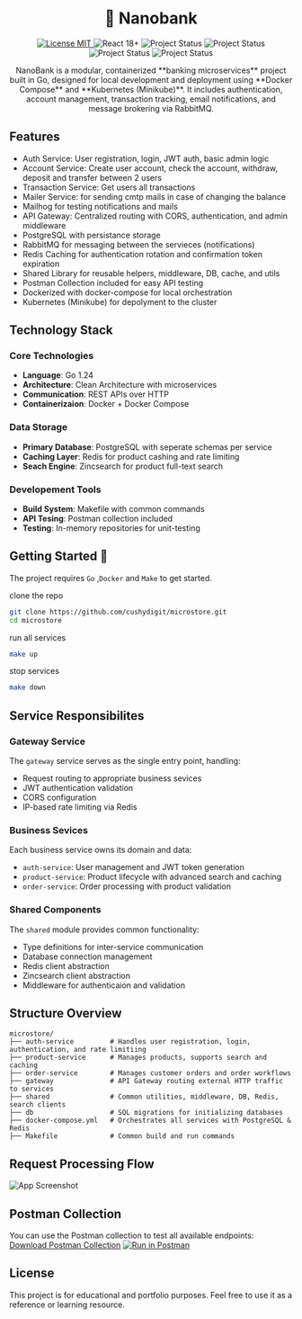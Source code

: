 <h1 align="center">
    🏬 Nanobank 
</h1>
<p align="center">
  <a href="https://github.com/cushydigit/microstore/LICENSE">
    <img src="https://img.shields.io/badge/license-MIT-green.svg" alt="License MIT">
  </a>
  <img src="https://img.shields.io/badge/Go-1.24-blue.svg" alt="React 18+">
  <img src="https://img.shields.io/badge/Build-Passing-brightgreen.svg" alt="Project Status">
  <img src="https://img.shields.io/badge/Docker-Enabled-blue.svg" alt="Project Status">
  <img src="https://img.shields.io/badge/Build-Passing-brightgreen.svg" alt="Project Status">
  <img src="https://img.shields.io/badge/PostgreSQL-Supported-blue.svg" alt="Project Status">
</p>
<p align="center">
NanoBank is a modular, containerized **banking microservices** project built in Go, designed for local development and deployment using **Docker Compose** and **Kubernetes (Minikube)**. It includes authentication, account management, transaction tracking, email notifications, and message brokering via RabbitMQ.
</p>

## Features

- Auth Service: User registration, login, JWT auth, basic admin logic
- Account Service: Create user account, check the account, withdraw, deposit and transfer between 2 users
- Transaction Service: Get users all transactions
- Mailer Service: for sending cmtp mails in case of changing the balance
- Mailhog for testing notifications and mails
- API Gateway: Centralized routing with CORS, authentication, and admin middleware
- PostgreSQL with persistance storage
- RabbitMQ for messaging between the servieces (notifications)
- Redis Caching for authentication rotation and confirmation token expiration
- Shared Library for reusable helpers, middleware, DB, cache, and utils
- Postman Collection included for easy API testing
- Dockerized with docker-compose for local orchestration
- Kubernetes (Minikube) for depolyment to the cluster


## Technology Stack 

### Core Technologies

- **Language**: Go 1.24
- **Architecture**: Clean Architecture with microservices
- **Communication**: REST APIs over HTTP
- **Containerizaion**: Docker + Docker Compose

### Data Storage

- **Primary Database**: PostgreSQL with seperate schemas per service
- **Caching Layer**: Redis for product cashing and rate limiting 
- **Seach Engine**: Zincsearch for product full-text search

### Developement Tools

- **Build System**: Makefile with common commands
- **API Tesing**: Postman collection included
- **Testing**: In-memory repositories for unit-testing

## Getting Started 🚀
The project requires `Go` ,`Docker` and `Make` to get started.

clone the repo
```bash
git clone https://github.com/cushydigit/microstore.git
cd microstore

```

run all services
```bash
make up

```

stop services
```bash
make down

```

## Service Responsibilites

### Gateway Service

The `gateway` service serves as the single entry point, handling:

- Request routing to appropriate business sevices
- JWT authentication validation
- CORS configuration
- IP-based rate limiting via Redis

### Business Sevices

Each business service owns its domain and data:

- `auth-service`: User management and JWT token generation
- `product-service`: Product lifecycle with advanced search and caching
- `order-service`: Order processing with product validation

### Shared Components

The `shared` module provides common functionality:

- Type definitions for inter-service communication
- Database connection management
- Redis client abstraction
- Zincsearch client abstraction
- Middleware for authenticaion and validation

## Structure Overview

```tree
microstore/
├── auth-service         # Handles user registration, login, authentication, and rate limitiing
├── product-service      # Manages products, supports search and caching
├── order-service        # Manages customer orders and order workflows
├── gateway              # API Gateway routing external HTTP traffic to services
├── shared               # Common utilities, middleware, DB, Redis, search clients
├── db                   # SQL migrations for initializing databases
├── docker-compose.yml   # Orchestrates all services with PostgreSQL & Redis
├── Makefile             # Common build and run commands

```

## Request Processing Flow

![App Screenshot](./assets/microstore_flow_overview.png)

## Postman Collection

You can use the Postman collection to test all available endpoints:
[Download Postman Collection](./postman/microstore.api.postman_collection.json)
[![Run in Postman](https://run.pstmn.io/button.svg)](https://www.postman.com/material-astronaut-37601285/cushydigit/folder/w8ksi5h/microstore-api?action=share&creator=21076955&ctx=documentatio)

## License

This project is for educational and portfolio purposes. Feel free to use it as a reference or learning resource.


